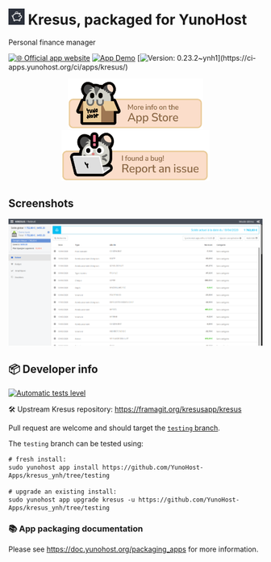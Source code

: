 <!--
N.B.: This README was automatically generated by <https://github.com/YunoHost/apps_tools/blob/main/readme_generator>
It shall NOT be edited by hand.
-->

<h1>
  <img src="https://raw.githubusercontent.com/YunoHost/apps/main/logos/kresus.png" width="32px" alt="Logo of Kresus">
  Kresus, packaged for YunoHost
</h1>

Personal finance manager

[![🌐 Official app website](https://img.shields.io/badge/Official_app_website-darkgreen?style=for-the-badge)](https://kresus.org)
[![App Demo](https://img.shields.io/badge/App_Demo-blue?style=for-the-badge)](https://kresus.org/en/demo.html)
[![Version: 0.23.2~ynh1](https://img.shields.io/badge/Version-0.23.2~ynh1-rgb(18,138,11)?style=for-the-badge)](https://ci-apps.yunohost.org/ci/apps/kresus/)

<div align="center">
<a href="https://apps.yunohost.org/app/kresus"><img height="100px" src="https://github.com/YunoHost/yunohost-artwork/raw/refs/heads/main/badges/neopossum-badges/badge_more_info_on_the_appstore.svg"/></a>
<a href="https://github.com/YunoHost-Apps/kresus_ynh/issues"><img height="100px" src="https://github.com/YunoHost/yunohost-artwork/raw/refs/heads/main/badges/neopossum-badges/badge_report_an_issue.svg"/></a>
</div>


## Screenshots
![Screenshot of Kresus](./doc/screenshots/screenshot.png)

## 📦 Developer info

[![Automatic tests level](https://apps.yunohost.org/badge/cilevel/kresus)](https://ci-apps.yunohost.org/ci/apps/kresus/)

🛠️ Upstream Kresus repository: <https://framagit.org/kresusapp/kresus>

Pull request are welcome and should target the [`testing` branch](https://github.com/YunoHost-Apps/kresus_ynh/tree/testing).

The `testing` branch can be tested using:
```
# fresh install:
sudo yunohost app install https://github.com/YunoHost-Apps/kresus_ynh/tree/testing

# upgrade an existing install:
sudo yunohost app upgrade kresus -u https://github.com/YunoHost-Apps/kresus_ynh/tree/testing
```

### 📚 App packaging documentation

Please see <https://doc.yunohost.org/packaging_apps> for more information.